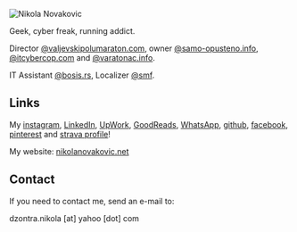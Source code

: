 ![Nikola Novakovic](public/dzontra.jpg)

Geek, cyber freak, running addict.

Director [@valjevskipolumaraton.com](http://valjevskipolumaraton.com/), owner [@samo-opusteno.info](http://samo-opusteno.info/), [@itcybercop.com](http://itcybercop.com/) and [@varatonac.info](http://varatonac.info).

IT Assistant [@bosis.rs](https://bosis.rs), Localizer [@smf](http://simplemachines.org).

## Links

My [instagram](https://www.instagram.com/dzontra_nikola/), [LinkedIn](https://www.linkedin.com/in/dzontranikola/), [UpWork](https://www.upwork.com/o/profiles/users/~017fd33033c8c49065/), [GoodReads](https://www.goodreads.com/user/show/7208251-nikola), [WhatsApp](https://wa.me/381643959543), [github](https://github.com/Dzonny/), [facebook](https://sr-rs.facebook.com/dzontra.nikola), [pinterest](https://www.pinterest.com/dzontranikola/) and [strava profile](https://www.strava.com/athletes/20977202)!

My website: [nikolanovakovic.net](https://nikolanovakovic.net/)


## Contact

If you need to contact me, send an e-mail to:

dzontra.nikola [at] yahoo [dot] com
